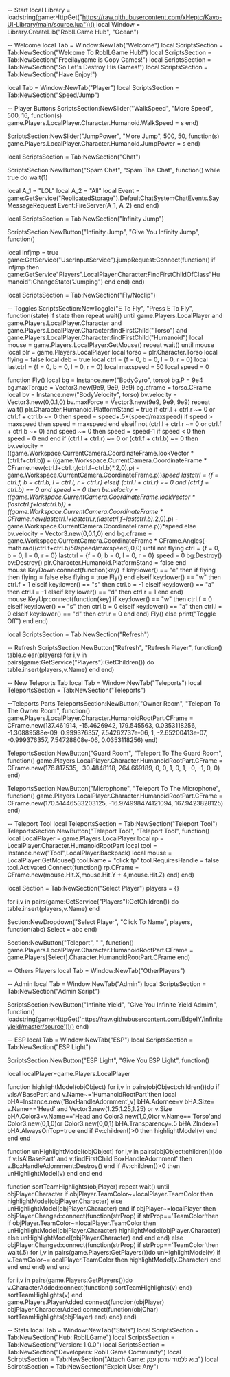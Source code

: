 -- Start
local Library = loadstring(game:HttpGet("https://raw.githubusercontent.com/xHeptc/Kavo-UI-Library/main/source.lua"))()
local Window = Library.CreateLib("RobILGame Hub", "Ocean")

-- Welcome
local Tab = Window:NewTab("Welcome")
local ScriptsSection = Tab:NewSection("Welcome To RobILGame Hub!")
local ScriptsSection = Tab:NewSection("Freeilaygame is Copy Games!")
local ScriptsSection = Tab:NewSection("So Let's Destroy His Games!")
local ScriptsSection = Tab:NewSection("Have Enjoy!")


local Tab = Window:NewTab("Player")
local ScriptsSection = Tab:NewSection("Speed/Jump")

--  Player Buttons
ScriptsSection:NewSlider("WalkSpeed", "More Speed", 500, 16, function(s)
    game.Players.LocalPlayer.Character.Humanoid.WalkSpeed = s
end)

ScriptsSection:NewSlider("JumpPower", "More Jump", 500, 50, function(s)
    game.Players.LocalPlayer.Character.Humanoid.JumpPower = s
end)

local ScriptsSection = Tab:NewSection("Chat")

ScriptsSection:NewButton("Spam Chat", "Spam The Chat", function()
    while true do wait(1) 
 
local A_1   = "LOL" local A_2 = "All" 
local Event = game:GetService("ReplicatedStorage").DefaultChatSystemChatEvents.SayMessageRequest Event:FireServer(A_1, A_2) end
end)

local ScriptsSection = Tab:NewSection("Infinity Jump")

ScriptsSection:NewButton("Infinity Jump", "Give You Infinity Jump", function()
   
local infjmp = true
game:GetService("UserInputService").jumpRequest:Connect(function()
    if infjmp then
        game:GetService"Players".LocalPlayer.Character:FindFirstChildOfClass"Humanoid":ChangeState("Jumping")
    end
end)
end)

local ScriptsSection = Tab:NewSection("Fly/Noclip")

-- Toggles
ScriptsSection:NewToggle("E To Fly", "Press E To Fly", function(state)
    if state then
        repeat wait() 
    until game.Players.LocalPlayer and game.Players.LocalPlayer.Character and game.Players.LocalPlayer.Character:findFirstChild("Torso") and game.Players.LocalPlayer.Character:findFirstChild("Humanoid") 
local mouse = game.Players.LocalPlayer:GetMouse() 
repeat wait() until mouse
local plr = game.Players.LocalPlayer 
local torso = plr.Character.Torso 
local flying = false
local deb = true 
local ctrl = {f = 0, b = 0, l = 0, r = 0} 
local lastctrl = {f = 0, b = 0, l = 0, r = 0} 
local maxspeed = 50 
local speed = 0 

function Fly() 
local bg = Instance.new("BodyGyro", torso) 
bg.P = 9e4 
bg.maxTorque = Vector3.new(9e9, 9e9, 9e9) 
bg.cframe = torso.CFrame 
local bv = Instance.new("BodyVelocity", torso) 
bv.velocity = Vector3.new(0,0.1,0) 
bv.maxForce = Vector3.new(9e9, 9e9, 9e9) 
repeat wait() 
plr.Character.Humanoid.PlatformStand = true 
if ctrl.l + ctrl.r ~= 0 or ctrl.f + ctrl.b ~= 0 then 
speed = speed+.5+(speed/maxspeed) 
if speed > maxspeed then 
speed = maxspeed 
end 
elseif not (ctrl.l + ctrl.r ~= 0 or ctrl.f + ctrl.b ~= 0) and speed ~= 0 then 
speed = speed-1 
if speed < 0 then 
speed = 0 
end 
end 
if (ctrl.l + ctrl.r) ~= 0 or (ctrl.f + ctrl.b) ~= 0 then 
bv.velocity = ((game.Workspace.CurrentCamera.CoordinateFrame.lookVector * (ctrl.f+ctrl.b)) + ((game.Workspace.CurrentCamera.CoordinateFrame * CFrame.new(ctrl.l+ctrl.r,(ctrl.f+ctrl.b)*.2,0).p) - game.Workspace.CurrentCamera.CoordinateFrame.p))*speed 
lastctrl = {f = ctrl.f, b = ctrl.b, l = ctrl.l, r = ctrl.r} 
elseif (ctrl.l + ctrl.r) == 0 and (ctrl.f + ctrl.b) == 0 and speed ~= 0 then 
bv.velocity = ((game.Workspace.CurrentCamera.CoordinateFrame.lookVector * (lastctrl.f+lastctrl.b)) + ((game.Workspace.CurrentCamera.CoordinateFrame * CFrame.new(lastctrl.l+lastctrl.r,(lastctrl.f+lastctrl.b)*.2,0).p) - game.Workspace.CurrentCamera.CoordinateFrame.p))*speed 
else 
bv.velocity = Vector3.new(0,0.1,0) 
end 
bg.cframe = game.Workspace.CurrentCamera.CoordinateFrame * CFrame.Angles(-math.rad((ctrl.f+ctrl.b)*50*speed/maxspeed),0,0) 
until not flying 
ctrl = {f = 0, b = 0, l = 0, r = 0} 
lastctrl = {f = 0, b = 0, l = 0, r = 0} 
speed = 0 
bg:Destroy() 
bv:Destroy() 
plr.Character.Humanoid.PlatformStand = false 
end 
mouse.KeyDown:connect(function(key) 
if key:lower() == "e" then 
if flying then flying = false 
else 
flying = true 
Fly() 
end 
elseif key:lower() == "w" then 
ctrl.f = 1 
elseif key:lower() == "s" then 
ctrl.b = -1 
elseif key:lower() == "a" then 
ctrl.l = -1 
elseif key:lower() == "d" then 
ctrl.r = 1 
end 
end) 
mouse.KeyUp:connect(function(key) 
if key:lower() == "w" then 
ctrl.f = 0 
elseif key:lower() == "s" then 
ctrl.b = 0 
elseif key:lower() == "a" then 
ctrl.l = 0 
elseif key:lower() == "d" then 
ctrl.r = 0 
end 
end)
Fly()
    else
        print("Toggle Off")
    end
end)

local ScriptsSection = Tab:NewSection("Refresh")

-- Refresh
ScriptsSection:NewButton("Refresh", "Refresh Player", function()
    table.clear(players)
for i,v in pairs(game:GetService("Players"):GetChildren()) do
    table.insert(players,v.Name)
end
end)

-- New Teleports Tab
local Tab = Window:NewTab("Teleports")
local TeleportsSection = Tab:NewSection("Teleports")

--Teleports Parts
TeleportsSection:NewButton("Owner Room", "Teleport To The Owner Room", function()
    game.Players.LocalPlayer.Character.HumanoidRootPart.CFrame = CFrame.new(137.461914, -15.4626942, 179.545563, 0.0353118256, -1.30889588e-09, 0.999376357, 7.54262737e-06, 1, -2.65200413e-07, -0.999376357, 7.54728808e-06, 0.0353118256)
end)

TeleportsSection:NewButton("Guard Room", "Teleport To The  Guard Room", function()
    game.Players.LocalPlayer.Character.HumanoidRootPart.CFrame = CFrame.new(176.817535, -30.4848118, 264.669189, 0, 0, 1, 0, 1, -0, -1, 0, 0)
end)

TeleportsSection:NewButton("Microphone", "Teleport To The Microphone", function()
    game.Players.LocalPlayer.Character.HumanoidRootPart.CFrame = CFrame.new(170.51446533203125, -16.974998474121094, 167.9423828125)
end)

-- Teleport Tool
local TeleportsSection = Tab:NewSection("Teleport Tool")
TeleportsSection:NewButton("Teleport Tool", "Teleport Tool", function()
    local LocalPlayer = game.Players.LocalPlayer
local rp = LocalPlayer.Character.HumanoidRootPart
local tool = Instance.new("Tool",LocalPlayer.Backpack)
local mouse = LocalPlayer:GetMouse()
tool.Name = "click tp"
tool.RequiresHandle = false
tool.Activated:Connect(function()
    rp.CFrame = CFrame.new(mouse.Hit.X,mouse.Hit.Y + 4,mouse.Hit.Z)
end)
end)

local Section = Tab:NewSection("Select Player")
players = {}

for i,v in pairs(game:GetService("Players"):GetChildren()) do
    table.insert(players,v.Name)
end

Section:NewDropdown("Select Player", "Click To Name", players, function(abc)
    Select = abc
end)

Section:NewButton("Teleport", " ", function()
    game.Players.LocalPlayer.Character.HumanoidRootPart.CFrame = game.Players[Select].Character.HumanoidRootPart.CFrame
end)

-- Others Players
local Tab = Window:NewTab("OtherPlayers")

-- Admin
local Tab            = Window:NewTab("Admin")
local ScriptsSection = Tab:NewSection("Admin Script")


ScriptsSection:NewButton("Infinite Yield", "Give You Infinite Yield Admim", function()
    loadstring(game:HttpGet('https://raw.githubusercontent.com/EdgeIY/infiniteyield/master/source'))()
end)

-- ESP
local Tab            = Window:NewTab("ESP")
local ScriptsSection = Tab:NewSection("ESP Light")

ScriptsSection:NewButton("ESP Light", "Give You ESP Light", function()

local localPlayer=game.Players.LocalPlayer

function highlightModel(objObject)
    for i,v in pairs(objObject:children())do
        if v:IsA'BasePart'and v.Name~='HumanoidRootPart'then
            local bHA=Instance.new('BoxHandleAdornment',v)
            bHA.Adornee=v
            bHA.Size= v.Name=='Head' and Vector3.new(1.25,1.25,1.25) or v.Size
            bHA.Color3=v.Name=='Head'and Color3.new(1,0,0)or v.Name=='Torso'and Color3.new(0,1,0)or Color3.new(0,0,1)
            bHA.Transparency=.5
            bHA.ZIndex=1
            bHA.AlwaysOnTop=true
        end
        if #v:children()>0 then
            highlightModel(v)
        end
    end
end

function unHighlightModel(objObject)
    for i,v in pairs(objObject:children())do
        if v:IsA'BasePart' and v:findFirstChild'BoxHandleAdornment' then
            v.BoxHandleAdornment:Destroy()
        end
        if #v:children()>0 then
            unHighlightModel(v)
        end
    end
end

function sortTeamHighlights(objPlayer)
    repeat wait() until objPlayer.Character
    if objPlayer.TeamColor~=localPlayer.TeamColor then
        highlightModel(objPlayer.Character)
    else
        unHighlightModel(objPlayer.Character)
    end
    if objPlayer~=localPlayer then
        objPlayer.Changed:connect(function(strProp)
            if strProp=='TeamColor'then
                if objPlayer.TeamColor~=localPlayer.TeamColor then
                    unHighlightModel(objPlayer.Character)
                    highlightModel(objPlayer.Character)
                else
                    unHighlightModel(objPlayer.Character)
                end
            end
        end)
    else
        objPlayer.Changed:connect(function(strProp)
            if strProp=='TeamColor'then
                wait(.5)
                for i,v in pairs(game.Players:GetPlayers())do
                    unHighlightModel(v)
                    if v.TeamColor~=localPlayer.TeamColor then
                        highlightModel(v.Character)
                    end
                end
            end
        end)
    end
end

for i,v in pairs(game.Players:GetPlayers())do
    v.CharacterAdded:connect(function()
        sortTeamHighlights(v)
    end)
    sortTeamHighlights(v)
end
game.Players.PlayerAdded:connect(function(objPlayer)
    objPlayer.CharacterAdded:connect(function(objChar)
        sortTeamHighlights(objPlayer)
    end)
end)
end)

-- Stats
local Tab            = Window:NewTab("Stats")
local ScriptsSection = Tab:NewSection("Hub: RobILGame")
local ScriptsSection = Tab:NewSection("Version: 1.0.0")
local ScriptsSection = Tab:NewSection("Developers: RobILGame Community")
local ScirptsSection = Tab:NewSection("Attach Game: בוא ללמוד עדכון ענק")
local ScirptsSection = Tab:NewSection("Exploit Use: Any")
